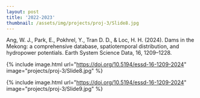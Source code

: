 ```yaml
---
layout: post
title: '2022-2023'
thumbnail: /assets/img/projects/proj-3/Slide8.jpg
---
```


Ang, W. J., Park, E., Pokhrel, Y., Tran D. D., & Loc, H. H. (2024). Dams in the Mekong: a comprehensive database, spatiotemporal distribution, and hydropower potentials. Earth System Science Data, 16, 1209–1228.

{% include image.html url="https://doi.org/10.5194/essd-16-1209-2024" image="projects/proj-3/Slide8.jpg" %}

{% include image.html url="https://doi.org/10.5194/essd-16-1209-2024" image="projects/proj-3/Slide9.jpg" %}
